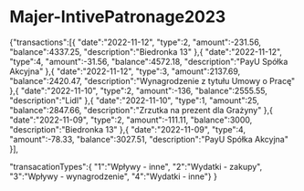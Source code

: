 # Majer-IntivePatronage2023

{"transactions":[{
    "date":"2022-11-12",
    "type":2,
    "amount":-231.56,
    "balance":4337.25,
    "description":"Biedronka 13"
    },{
    "date":"2022-11-12",
    "type":4,
    "amount":-31.56,
    "balance":4572.18,
    "description":"PayU Spółka Akcyjna"
    },{
    "date":"2022-11-12",
    "type":3,
    "amount":2137.69,
    "balance":2420.47,
    "description":"Wynagrodzenie z tytułu Umowy o Pracę"
    },{
    "date":"2022-11-10",
    "type":2,
    "amount":-136,
    "balance":2555.55,
    "description":"Lidl"
    },{
    "date":"2022-11-10",
    "type":1,
    "amount":25,
    "balance":2847.66,
    "description":"Zrzutka na prezent dla Grażyny"
    },{
    "date":"2022-11-09",
    "type":2,
    "amount":-111.11,
    "balance":3000,
    "description":"Biedronka 13"
    },{
    "date":"2022-11-09",
    "type":4,
    "amount":-78.33,
    "balance":3027.51,
    "description":"PayU Spółka Akcyjna"
    }],


"transacationTypes":{
    "1":"Wpływy - inne",
    "2":"Wydatki - zakupy",
    "3":"Wpływy - wynagrodzenie",
    "4":"Wydatki - inne"}
    }